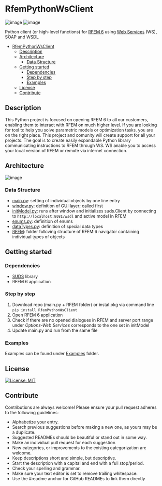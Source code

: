# RfemPythonWsClient 
![image](https://img.shields.io/badge/COMPATIBILITY-RFEM%206.00-yellow) ![image](https://img.shields.io/badge/SUDS-0.3.5-orange)

Python client (or high-level functions) for [RFEM 6](https://www.dlubal.com/en/products/rfem-fea-software/what-is-rfem) using [Web Services](https://en.wikipedia.org/wiki/Web_service) (WS), [SOAP](https://cs.wikipedia.org/wiki/SOAP) and [WSDL](https://en.wikipedia.org/wiki/Web_Services_Description_Language)
- [RfemPythonWsClient](#rfempythonwsclient)
  * [Description](#description)
  * [Architecture](#architecture)
    + [Data Structure](#data-structure)
  * [Getting started](#getting-started)
    + [Dependencies](#dependencies)
    + [Step by step](#step-by-step)
    + [Examples](#examples)
  * [License](#license)
  * [Contribute](#contribute)
## Description
This Python project is focused on opening RFEM 6 to all our customers, enabling them to interact with RFEM on much higher level. If you are looking for tool to help you solve parametric models or optimization tasks, you are on the right place. This project and comunity will create support for all your projects. The goal is to create easily expandable Python library communicating instructions to RFEM through WS. WS anable you to access your local version of RFEM or remote via internet connection.
## Architecture
![image](https://user-images.githubusercontent.com/37547309/118119185-44a22f00-b3ee-11eb-9d60-3d74a4a96f81.png)
### Data Structure
* [main.py](main.py): setting of individual objects by one line entry
* [window.py](/RFEM/window.py): definition of GUI layer; called first
* [initModel.py](/RFEM/initModel.py): runs after window and initializes suds.Client by connecting to `http://localhost:8081/wsdl` and active model in RFEM
* [enums.py](/RFEM/enums.py): definition of enums
* [dataTypes.py](/RFEM/dataTypes.py): definition of special data types
* [RFEM](/RFEM): folder folloving structure of RFEM 6 navigator containing individual types of objects
## Getting started
### Dependencies
* [SUDS](https://github.com/suds-community/suds) library
* RFEM 6 application
### Step by step
1) Download repo (main.py + RFEM folder) or instal pkg via command line `pip install RfemPythonWsClient`
2) Open RFEM 6 application
3) Check if there are no opened dialogues in RFEM and server port range under *Options-Web Services* corresponds to the one set in initModel
4) Update main.py and run from the same file
### Examples
Examples can be found under [Examples](/Examples) folder.
## License
[![License: MIT](https://img.shields.io/badge/License-MIT-yellow.svg)](https://opensource.org/licenses/MIT)
## Contribute
Contributions are always welcome! Please ensure your pull request adheres to the following guidelines:

* Alphabetize your entry.
* Search previous suggestions before making a new one, as yours may be a duplicate.
* Suggested READMEs should be beautiful or stand out in some way.
* Make an individual pull request for each suggestion.
* New categories, or improvements to the existing categorization are welcome.
* Keep descriptions short and simple, but descriptive.
* Start the description with a capital and end with a full stop/period.
* Check your spelling and grammar.
* Make sure your text editor is set to remove trailing whitespace.
* Use the #readme anchor for GitHub READMEs to link them directly
